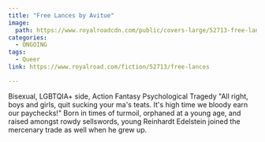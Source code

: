 ```yaml
---
title: "Free Lances by Avitue"
image:
  path: https://www.royalroadcdn.com/public/covers-large/52713-free-lances-army-progression-dark-fantasy.jpg
categories:
  - ONGOING
tags:
  - Queer
link: https://www.royalroad.com/fiction/52713/free-lances

---
```

Bisexual, LGBTQIA+ side, Action Fantasy Psychological Tragedy
"All right, boys and girls, quit sucking your ma's teats. It's high time we bloody earn our paychecks!"
Born in times of turmoil, orphaned at a young age, and raised amongst rowdy sellswords, young Reinhardt Edelstein joined the mercenary trade as well when he grew up.

